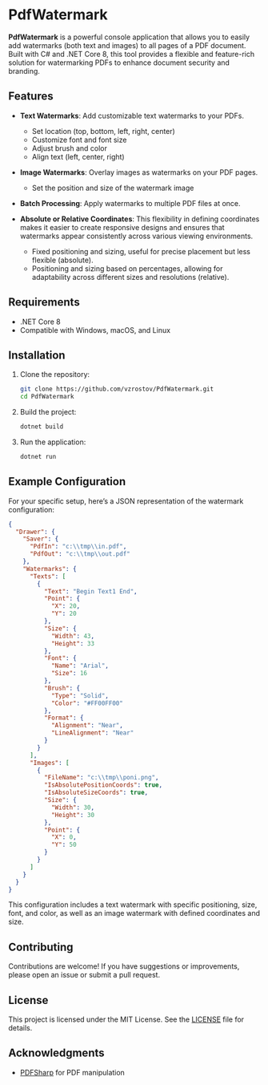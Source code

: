 # PdfWatermark

**PdfWatermark** is a powerful console application that allows you to easily add watermarks (both text and images) to all pages of a PDF document. Built with C# and .NET Core 8, this tool provides a flexible and feature-rich solution for watermarking PDFs to enhance document security and branding.

## Features

- **Text Watermarks**: Add customizable text watermarks to your PDFs.
  - Set location (top, bottom, left, right, center)
  - Customize font and font size
  - Adjust brush and color
  - Align text (left, center, right)

- **Image Watermarks**: Overlay images as watermarks on your PDF pages.
  - Set the position and size of the watermark image

- **Batch Processing**: Apply watermarks to multiple PDF files at once.
  
- **Absolute or Relative Coordinates**: This flexibility in defining coordinates makes it easier to create responsive designs and ensures that watermarks appear consistently across various viewing environments.
  - Fixed positioning and sizing, useful for precise placement but less flexible (absolute).
  - Positioning and sizing based on percentages, allowing for adaptability across different sizes and resolutions (relative). 

## Requirements

- .NET Core 8
- Compatible with Windows, macOS, and Linux

## Installation

1. Clone the repository:

   ```bash
   git clone https://github.com/vzrostov/PdfWatermark.git
   cd PdfWatermark
   ```

2. Build the project:

   ```bash
   dotnet build
   ```

3. Run the application:

   ```bash
   dotnet run
   ```

## Example Configuration

For your specific setup, here’s a JSON representation of the watermark configuration:

```json
{
  "Drawer": {
    "Saver": {
      "PdfIn": "c:\\tmp\\in.pdf",
      "PdfOut": "c:\\tmp\\out.pdf"
    },
    "Watermarks": {
      "Texts": [
        {
          "Text": "Begin Text1 End",
          "Point": {
            "X": 20,
            "Y": 20
          },
          "Size": {
            "Width": 43,
            "Height": 33
          },
          "Font": {
            "Name": "Arial",
            "Size": 16
          },
          "Brush": {
            "Type": "Solid",
            "Color": "#FF00FF00"
          },
          "Format": {
            "Alignment": "Near",
            "LineAlignment": "Near"
          }
        }
      ],
      "Images": [
        {
          "FileName": "c:\\tmp\\poni.png",
          "IsAbsolutePositionCoords": true,
          "IsAbsoluteSizeCoords": true,
          "Size": {
            "Width": 30,
            "Height": 30
          },
          "Point": {
            "X": 0,
            "Y": 50
          }
        }
      ]
    }
  }
}
``` 

This configuration includes a text watermark with specific positioning, size, font, and color, as well as an image watermark with defined coordinates and size.
## Contributing

Contributions are welcome! If you have suggestions or improvements, please open an issue or submit a pull request.

## License

This project is licensed under the MIT License. See the [LICENSE](LICENSE) file for details.

## Acknowledgments

- [PDFSharp](https://www.pdfsharp.net/) for PDF manipulation
